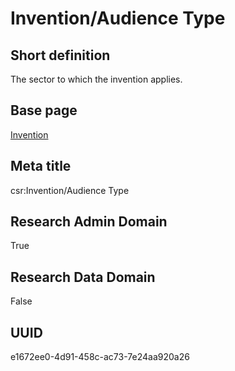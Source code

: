 # Invention/Audience Type
## Short definition
The sector to which the invention applies.
## Base page
[Invention](../../Objects/Invention.md)
## Meta title
csr:Invention/Audience Type
## Research Admin Domain
True
## Research Data Domain
False
## UUID
e1672ee0-4d91-458c-ac73-7e24aa920a26
